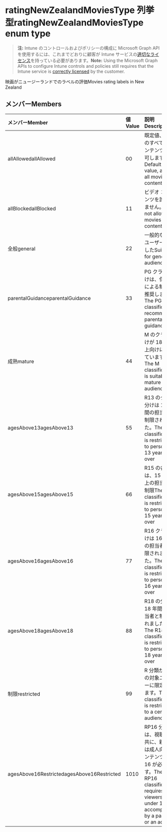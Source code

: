 # <a name="ratingnewzealandmoviestype-enum-type"></a><span data-ttu-id="3756a-101">ratingNewZealandMoviesType 列挙型</span><span class="sxs-lookup"><span data-stu-id="3756a-101">ratingNewZealandMoviesType enum type</span></span>

> <span data-ttu-id="3756a-102">**注:** Intune のコントロールおよびポリシーの構成に Microsoft Graph API を使用するには、これまでどおりに顧客が Intune サービスの[適切なライセンス](https://go.microsoft.com/fwlink/?linkid=839381)を持っている必要があります。</span><span class="sxs-lookup"><span data-stu-id="3756a-102">**Note:** Using the Microsoft Graph APIs to configure Intune controls and policies still requires that the Intune service is [correctly licensed](https://go.microsoft.com/fwlink/?linkid=839381) by the customer.</span></span>

<span data-ttu-id="3756a-103">映画がニュージーランドでのラベルの評価</span><span class="sxs-lookup"><span data-stu-id="3756a-103">Movies rating labels in New Zealand</span></span>
## <a name="members"></a><span data-ttu-id="3756a-104">メンバー</span><span class="sxs-lookup"><span data-stu-id="3756a-104">Members</span></span>
|<span data-ttu-id="3756a-105">メンバー</span><span class="sxs-lookup"><span data-stu-id="3756a-105">Member</span></span>|<span data-ttu-id="3756a-106">値</span><span class="sxs-lookup"><span data-stu-id="3756a-106">Value</span></span>|<span data-ttu-id="3756a-107">説明</span><span class="sxs-lookup"><span data-stu-id="3756a-107">Description</span></span>|
|:---|:---|:---|
|<span data-ttu-id="3756a-108">allAllowed</span><span class="sxs-lookup"><span data-stu-id="3756a-108">allAllowed</span></span>|<span data-ttu-id="3756a-109">0</span><span class="sxs-lookup"><span data-stu-id="3756a-109">0</span></span>|<span data-ttu-id="3756a-110">既定値、映画のすべてのコンテンツを許可します。</span><span class="sxs-lookup"><span data-stu-id="3756a-110">Default value, allow all movies content</span></span>|
|<span data-ttu-id="3756a-111">allBlocked</span><span class="sxs-lookup"><span data-stu-id="3756a-111">allBlocked</span></span>|<span data-ttu-id="3756a-112">1</span><span class="sxs-lookup"><span data-stu-id="3756a-112">1</span></span>|<span data-ttu-id="3756a-113">ビデオ コンテンツを許可しません。</span><span class="sxs-lookup"><span data-stu-id="3756a-113">Do not allow any movies content</span></span>|
|<span data-ttu-id="3756a-114">全般</span><span class="sxs-lookup"><span data-stu-id="3756a-114">general</span></span>|<span data-ttu-id="3756a-115">2</span><span class="sxs-lookup"><span data-stu-id="3756a-115">2</span></span>|<span data-ttu-id="3756a-116">一般的な対象ユーザーに適した</span><span class="sxs-lookup"><span data-stu-id="3756a-116">Suitable for general audience</span></span>|
|<span data-ttu-id="3756a-117">parentalGuidance</span><span class="sxs-lookup"><span data-stu-id="3756a-117">parentalGuidance</span></span>|<span data-ttu-id="3756a-118">3</span><span class="sxs-lookup"><span data-stu-id="3756a-118">3</span></span>|<span data-ttu-id="3756a-119">PG クラス分けは、保護者による制限を推奨します。</span><span class="sxs-lookup"><span data-stu-id="3756a-119">The PG classification recommends parental guidance</span></span>|
|<span data-ttu-id="3756a-120">成熟</span><span class="sxs-lookup"><span data-stu-id="3756a-120">mature</span></span>|<span data-ttu-id="3756a-121">4</span><span class="sxs-lookup"><span data-stu-id="3756a-121">4</span></span>|<span data-ttu-id="3756a-122">M のクラス分けが 18 歳以上向けに適しています。</span><span class="sxs-lookup"><span data-stu-id="3756a-122">The M classification is suitable for mature audience</span></span>|
|<span data-ttu-id="3756a-123">agesAbove13</span><span class="sxs-lookup"><span data-stu-id="3756a-123">agesAbove13</span></span>|<span data-ttu-id="3756a-124">5</span><span class="sxs-lookup"><span data-stu-id="3756a-124">5</span></span>|<span data-ttu-id="3756a-125">R13 のクラス分けは 13 年間の担当者と制限されました。</span><span class="sxs-lookup"><span data-stu-id="3756a-125">The R13 classification is restricted to persons 13 years and over</span></span>|
|<span data-ttu-id="3756a-126">agesAbove15</span><span class="sxs-lookup"><span data-stu-id="3756a-126">agesAbove15</span></span>|<span data-ttu-id="3756a-127">6</span><span class="sxs-lookup"><span data-stu-id="3756a-127">6</span></span>|<span data-ttu-id="3756a-128">R15 の各分類は、15 年以上の担当者と制限</span><span class="sxs-lookup"><span data-stu-id="3756a-128">The R15 classification is restricted to persons 15 years and over</span></span>|
|<span data-ttu-id="3756a-129">agesAbove16</span><span class="sxs-lookup"><span data-stu-id="3756a-129">agesAbove16</span></span>|<span data-ttu-id="3756a-130">7</span><span class="sxs-lookup"><span data-stu-id="3756a-130">7</span></span>|<span data-ttu-id="3756a-131">R16 クラス分けは 16 年間の担当者と制限されました。</span><span class="sxs-lookup"><span data-stu-id="3756a-131">The R16 classification is restricted to persons 16 years and over</span></span>|
|<span data-ttu-id="3756a-132">agesAbove18</span><span class="sxs-lookup"><span data-stu-id="3756a-132">agesAbove18</span></span>|<span data-ttu-id="3756a-133">8</span><span class="sxs-lookup"><span data-stu-id="3756a-133">8</span></span>|<span data-ttu-id="3756a-134">R18 の分類は 18 年間の担当者と制限されました。</span><span class="sxs-lookup"><span data-stu-id="3756a-134">The R18 classification is restricted to persons 18 years and over</span></span>|
|<span data-ttu-id="3756a-135">制限</span><span class="sxs-lookup"><span data-stu-id="3756a-135">restricted</span></span>|<span data-ttu-id="3756a-136">9</span><span class="sxs-lookup"><span data-stu-id="3756a-136">9</span></span>|<span data-ttu-id="3756a-137">R 分類が特定の対象ユーザーに限定されます。</span><span class="sxs-lookup"><span data-stu-id="3756a-137">The R classification is restricted to a certain audience</span></span>|
|<span data-ttu-id="3756a-138">agesAbove16Restricted</span><span class="sxs-lookup"><span data-stu-id="3756a-138">agesAbove16Restricted</span></span>|<span data-ttu-id="3756a-139">10</span><span class="sxs-lookup"><span data-stu-id="3756a-139">10</span></span>|<span data-ttu-id="3756a-140">RP16 分類には、視聴者と共に、親または成人向けコンテンツを 16 が必要です。</span><span class="sxs-lookup"><span data-stu-id="3756a-140">The RP16 classification requires viewers under 16 accompanied by a parent or an adult</span></span>|



